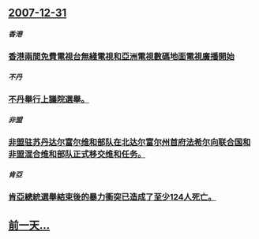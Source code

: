 ## [2007-12-31](/zh/news/2007/12/31/index.md)

##### 香港
### [ 香港兩間免費電視台無綫電視和亞洲電視數碼地面電視廣播開始](/zh/news/2007/12/31/香港兩間免費電視台無綫電視和亞洲電視數碼地面電視廣播開始.md)
##### 不丹
### [不丹舉行上議院選舉。](/zh/news/2007/12/31/不丹舉行上議院選舉.md)
##### 非盟
### [非盟驻苏丹达尔富尔维和部队在北达尔富尔州首府法希尔向联合国和非盟混合维和部队正式移交维和任务。](/zh/news/2007/12/31/非盟驻苏丹达尔富尔维和部队在北达尔富尔州首府法希尔向联合国和非盟混合维和部队正式移交维和任务.md)
##### 肯亞
### [肯亞總統選舉結束後的暴力衝突已造成了至少124人死亡。](/zh/news/2007/12/31/肯亞總統選舉結束後的暴力衝突已造成了至少124人死亡.md)
## [前一天...](/zh/news/2007/12/30/index.md)

